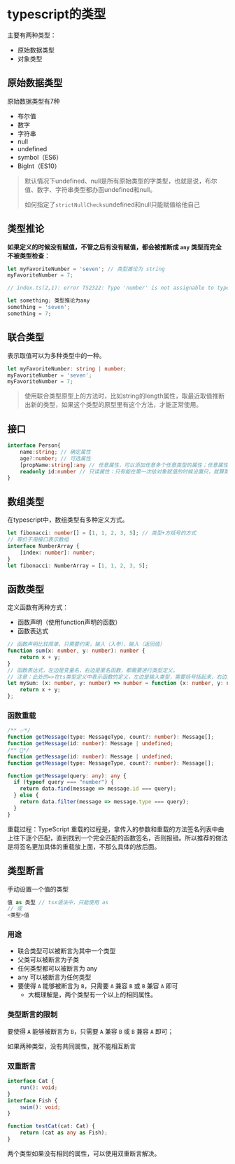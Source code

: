 # typescript的类型

主要有两种类型：

- 原始数据类型
- 对象类型

## 原始数据类型

原始数据类型有7种

- 布尔值
- 数字
- 字符串
- null
- undefined
- symbol（ES6）
- BigInt（ES10）

> 默认情况下undefined、null是所有原始类型的字类型，也就是说，布尔值、数字、字符串类型都办函undefined和null。
>
> 如何指定了`strictNullChecks`undefined和null只能赋值给他自己

## 类型推论

**如果定义的时候没有赋值，不管之后有没有赋值，都会被推断成 `any` 类型而完全不被类型检查**：

```typescript
let myFavoriteNumber = 'seven'; // 类型推论为 string
myFavoriteNumber = 7;

// index.ts(2,1): error TS2322: Type 'number' is not assignable to type 'string'.

let something; 类型推论为any
something = 'seven';
something = 7;
```

## 联合类型

表示取值可以为多种类型中的一种。

``` typescript
let myFavoriteNumber: string | number;
myFavoriteNumber = 'seven';
myFavoriteNumber = 7;

```

> 使用联合类型原型上的方法时，比如string的length属性，取最近取值推断出新的类型，如果这个类型的原型里有这个方法，才能正常使用。

## 接口

```typescript
interface Person{
    name:string; // 确定属性
    age?:number; // 可选属性
    [propName:string]:any // 任意属性，可以添加任意多个任意类型的属性；任意属性影响确定属性和可选属性的类型
    readonly id:number // 只读属性：只有能在第一次给对象赋值的时候设置只，就算第一次单独给只读属性赋值也不行
}
```

## 数组类型

在typescript中，数组类型有多种定义方式。

```typescript
let fibonacci: number[] = [1, 1, 2, 3, 5]; // 类型+方括号的方式
// 等价于用接口表示数组
interface NumberArray {
    [index: number]: number;
}
let fibonacci: NumberArray = [1, 1, 2, 3, 5];
```

## 函数类型

定义函数有两种方式：

- 函数声明（使用function声明的函数）
- 函数表达式

```typescript
// 函数声明比较简单，只需要约束，输入（入参），输入（返回值）
function sum(x: number, y: number): number {
    return x + y;
}
// 函数表达式，左边是变量名，右边是匿名函数，都需要进行类型定义。
// 注意：此处的=>在ts类型定义中表示函数的定义，左边是输入类型，需要括号括起来，右边是输出类型
let mySum: (x: number, y: number) => number = function (x: number, y: number): number {
    return x + y;
};
```

### 函数重载

```typescript
/** ✅*/
function getMessage(type: MessageType, count?: number): Message[];
function getMessage(id: number): Message | undefined;
/** 🚨*/
function getMessage(id: number): Message | undefined;
function getMessage(type: MessageType, count?: number): Message[];

function getMessage(query: any): any {
  if (typeof query === "number") {
    return data.find(message => message.id === query);
  } else {
    return data.filter(message => message.type === query);
  }
}
```

重载过程：TypeScript 重载的过程是，拿传入的参数和重载的方法签名列表中由上往下逐个匹配，直到找到一个完全匹配的函数签名，否则报错。所以推荐的做法是将签名更加具体的重载放上面，不那么具体的放后面。



## 类型断言

手动设置一个值的类型

```typescript
值 as 类型 // tsx语法中，只能使用 as
// 或
<类型>值
```

### 用途

- 联合类型可以被断言为其中一个类型
- 父类可以被断言为子类
- 任何类型都可以被断言为 any
- any 可以被断言为任何类型
- 要使得 `A` 能够被断言为 `B`，只需要 `A` 兼容 `B` 或 `B` 兼容 `A` 即可
  - 大概理解是，两个类型有一个以上的相同属性。

### 类型断言的限制

要使得 `A` 能够被断言为 `B`，只需要 `A` 兼容 `B` 或 `B` 兼容 `A` 即可；

如果两种类型，没有共同属性，就不能相互断言

### 双重断言

```typescript
interface Cat {
    run(): void;
}
interface Fish {
    swim(): void;
}

function testCat(cat: Cat) {
    return (cat as any as Fish);
}
```

两个类型如果没有相同的属性，可以使用双重断言解决。
